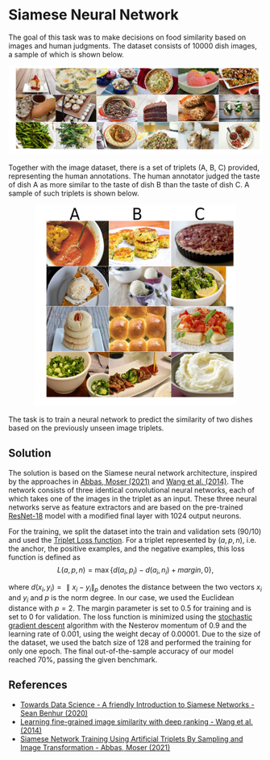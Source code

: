 # Siamese Neural Network

The goal of this task was to make decisions on food similarity based on images and human judgments. The dataset consists of 10000 dish images, a sample of which is shown below.

![Sample data](images/sample_data.jpg)

Together with the image dataset, there is a set of triplets (A, B, C) provided, representing the human annotations. The human annotator judged the taste of dish A as more similar to the taste of dish B than the taste of dish C. A sample of such triplets is shown below.

<div style="text-align:center"><img src="images/sample_triplets.jpg" width="400" height="400"></div>

The task is to train a neural network to predict the similarity of two dishes based on the previously unseen image triplets.

## Solution

The solution is based on the Siamese neural network architecture, inspired by the approaches in [Abbas, Moser (2021)](https://arxiv.org/abs/2106.07015) and [Wang et al. (2014)](https://openaccess.thecvf.com/content_cvpr_2014/papers/Wang_Learning_Fine-grained_Image_2014_CVPR_paper.pdf). The network consists of three identical convolutional neural networks, each of which takes one of the images in the triplet as an input. These three neural networks serve as feature extractors and are based on the pre-trained [ResNet-18](https://pytorch.org/vision/master/models/generated/torchvision.models.resnet18.html) model with a modified final layer with 1024 output neurons.

For the training, we split the dataset into the train and validation sets (90/10) and used the [Triplet Loss function](https://pytorch.org/docs/stable/generated/torch.nn.TripletMarginLoss.html). For a triplet represented by ($a, p, n$), i.e. the anchor, the positive examples, and the negative examples, this loss function is defined as
$$L(a,p,n)=\max\{d(a_i​,p_i​)−d(a_i​,n_i​)+margin,0\},$$

where $d(x_i,y_i)=∥x_i−y_i∥_p$ denotes the distance between the two vectors $x_i$ and $y_i$ and $p$ is the norm degree. In our case, we used the Euclidean distance with $p=2$. The margin parameter is set to 0.5 for training and is set to 0 for validation. The loss function is minimized using the [stochastic gradient descent](https://pytorch.org/docs/stable/generated/torch.optim.SGD.html) algorithm with the Nesterov momentum of 0.9 and the learning rate of 0.001, using the weight decay of 0.00001. Due to the size of the dataset, we used the batch size of 128 and performed the training for only one epoch. The final out-of-the-sample accuracy of our model reached 70%, passing the given benchmark.

## References

- [Towards Data Science - A friendly Introduction to Siamese Networks - Sean Benhur (2020)](https://towardsdatascience.com/a-friendly-introduction-to-siamese-networks-85ab17522942)
- [Learning fine-grained image similarity with deep ranking - Wang et al. (2014)](https://openaccess.thecvf.com/content_cvpr_2014/papers/Wang_Learning_Fine-grained_Image_2014_CVPR_paper.pdf)
- [Siamese Network Training Using Artificial Triplets By Sampling and Image Transformation - Abbas, Moser (2021)](https://arxiv.org/abs/2106.07015)
